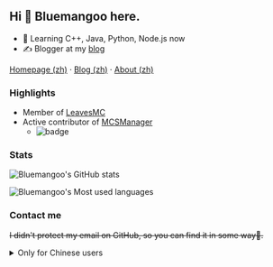 ## Hi 👋 Bluemangoo here.

- 📘 Learning C++, Java, Python, Node.js now
- ✍️ Blogger at my [blog](https://blog.bluemangoo.net)

[Homepage (zh)](https://bluemangoo.net/) · [Blog (zh)](https://blog.bluemangoo.net/) · [About (zh)](https://blog.bluemangoo.net/about/)

### Highlights

- Member of [LeavesMC](https://github.com/LeavesMC)
- Active contributor of [MCSManager](https://github.com/MCSManager)
  - ![badge](https://github-pr-count-badge.vercel.app/badge/pr-org?org=MCSManager&contributor=Bluemangoo)

### Stats

![Bluemangoo's GitHub stats](https://github-readme-stats.vercel.app/api?username=Bluemangoo&show_icons=true&hide_border=true&include_all_commits=true&count_private=true)

![Bluemangoo's Most used languages](https://github-readme-stats.vercel.app/api/top-langs/?username=Bluemangoo&layout=compact&hide_border=true&langs_count=16)

### Contact me

~~I didn't protect my email on GitHub, so you can find it in some way🤗.~~

<details>

<summary>Only for Chinese users</summary>

<br>

欢迎使用软件站 [Aquarium](https://github.com/Bluemangoo/Aquarium)，在这里可以找到一些常用软件，并提供便捷下载。部署在 [https://aquarium.bluemangoo.net/](https://aquarium.bluemangoo.net/) 。

</details>
